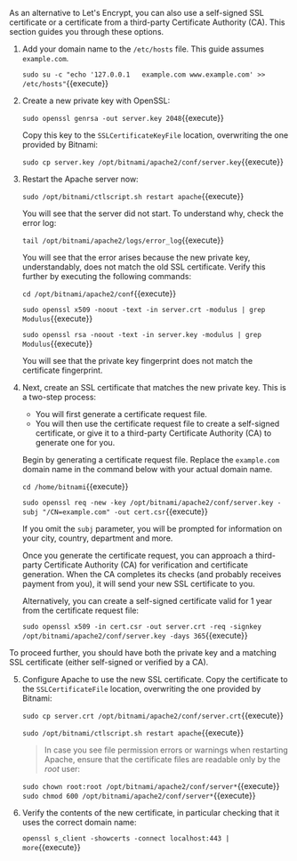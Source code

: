 As an alternative to Let's Encrypt, you can also use a self-signed SSL certificate or a certificate from a third-party Certificate Authority (CA). This section guides you through these options.

1. Add your domain name to the `/etc/hosts` file. This guide assumes `example.com`.

    `sudo su -c "echo '127.0.0.1   example.com www.example.com' >> /etc/hosts"`{{execute}}

2. Create a new private key with OpenSSL:

    `sudo openssl genrsa -out server.key 2048`{{execute}}

    Copy this key to the `SSLCertificateKeyFile` location, overwriting the one provided by Bitnami:

    `sudo cp server.key /opt/bitnami/apache2/conf/server.key`{{execute}}

3. Restart the Apache server now:

    `sudo /opt/bitnami/ctlscript.sh restart apache`{{execute}}

    You will see that the server did not start. To understand why, check the error log:

    `tail /opt/bitnami/apache2/logs/error_log`{{execute}}

    You will see that the error arises because the new private key, understandably, does not match the old SSL certificate. Verify this further by executing the following commands:

    `cd /opt/bitnami/apache2/conf`{{execute}}

    `sudo openssl x509 -noout -text -in server.crt -modulus | grep Modulus`{{execute}}

    `sudo openssl rsa -noout -text -in server.key -modulus | grep Modulus`{{execute}}

    You will see that the private key fingerprint does not match the certificate fingerprint.

4. Next, create an SSL certificate that matches the new private key. This is a two-step process:

    * You will first generate a certificate request file.
    * You will then use the certificate request file to create a self-signed certificate, or give it to a third-party Certificate Authority (CA) to generate one for you.

    Begin by generating a certificate request file. Replace the `example.com` domain name in the command below with your actual domain name.

    `cd /home/bitnami`{{execute}}

    `sudo openssl req -new -key /opt/bitnami/apache2/conf/server.key -subj "/CN=example.com" -out cert.csr`{{execute}}

    If you omit the `subj` parameter, you will be prompted for information on your city, country, department and more.

    Once you generate the certificate request, you can approach a third-party Certificate Authority (CA) for verification and certificate generation. When the CA completes its checks (and probably receives payment from you), it will send your new SSL certificate to you.

    Alternatively, you can create a self-signed certificate valid for 1 year from the certificate request file:

    `sudo openssl x509 -in cert.csr -out server.crt -req -signkey /opt/bitnami/apache2/conf/server.key -days 365`{{execute}}

  To proceed further, you should have both the private key and a matching SSL certificate (either self-signed or verified by a CA).

5. Configure Apache to use the new SSL certificate. Copy the certificate to the `SSLCertificateFile` location, overwriting the one provided by Bitnami:

    `sudo cp server.crt /opt/bitnami/apache2/conf/server.crt`{{execute}}

    `sudo /opt/bitnami/ctlscript.sh restart apache`{{execute}}
    
    > In case you see file permission errors or warnings when restarting Apache, ensure that the certificate files are readable only by the *root* user:

    `sudo chown root:root /opt/bitnami/apache2/conf/server*`{{execute}}
    `sudo chmod 600 /opt/bitnami/apache2/conf/server*`{{execute}}


6. Verify the contents of the new certificate, in particular checking that it uses the correct domain name:

    `openssl s_client -showcerts -connect localhost:443 | more`{{execute}}
